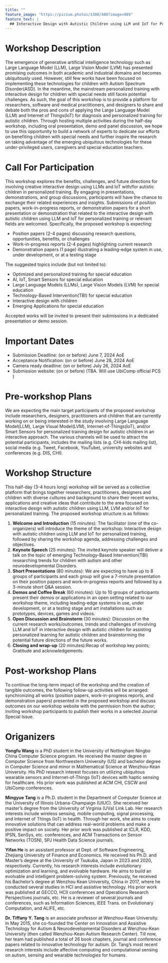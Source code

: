 ```yaml
---
title: ""
feature_image: "https://picsum.photos/1300/400?image=989"
feature_text: |
  ## Interactive Design with Autistic Children using LLM and IoT for Personalized Training: The Good, The Bad and The Challenging
---
```



# Workshop Description
The emergence of generative artificial intelligence technology such as Large Language Model (LLM), Large Vision Model (LVM) has presented promising outcomes in both academic and industrial domains and becomes ubiquitously used. However, still few works have been focused on implementing these technologies for children with Autism Spectrum Disorder(ASD). In the meantime, the mainstream personalized training with interactive design for children with special needs still faces potential challenges. As such, the goal of this workshop is to provide a platform for researchers, software and medical  practitioners, and designers to  share and debate both the pros and cons of applying the Large Language Model (LLM) and Internet of Things(IoT) for diagnosis and personalized training for autistic children. Through hosting multiple activities during the half-day workshop, including oral presentation, demo and panel discussion, we hope to use this opportunity to build a network of experts to dedicate our efforts on benefiting children with special needs and further inspire the research on taking advantage of the emerging ubiquitous technologies for these  under-privileged users, caregivers and special education teachers. 


# Call For Participation
This workshop explores the benefits, challenges, and future directions for involving creative interactive design using LLMs and IoT with/for autistic children in personalized training. By engaging in presentations, demonstrations, and group discussions, participants will have the chance to exchange their related experiences and insights. Submissions of position papers, work-in-progress reports, or demonstration papers for a short presentation or demonstration that related to the interactive design with autistic children using LLM and IoT for personalized training or relevant fields are welcomed. Specifically, the proposed workshop is expecting:
- Position papers (2-4 pages) discussing research questions, opportunities, benefits, or challenges
- Work-in-progress reports (2-4 pages) highlighting current research
- Demonstration papers (1 page) illustrating a leading-edge system in use, under development, or at a testing stage

The suggested topics include (but not limited to):
- Optimized and personalized training for special education
- AI, IoT, Smart Sensors for special education
- Large Language Models (LLMs), Large Vision Models (LVM) for special education
- Technology-Based Intervention(TBI) for special education
- Interactive design with children
- Emerging Applications for special education

Accepted works will be invited to present their submissions in a dedicated presentation or demo session.


# Important Dates
- Submission Deadline:	   (on or before) June 7, 2024 AoE
- Acceptance Notification: (on or before) June 28, 2024 AoE
- Camera ready deadline:	 (on or before) July 26, 2024 AoE
- Submission website:	     (on or before)  (TBA. Will use UbiComp official PCS )


# Pre-workshop Plans
We are expecting the main target participants of the proposed workshop include researchers, designers, practitioners and children that are currently working on or being interested in the study involving Large Language Model(LLM), Large Visual Model(LVM), Internet-of-Things(IoT), and/or Smart Sensors for personalized training design for autistic children in an interactive approach. The various channels will be used to attract the potential participants, includes the mailing lists (e.g. CHI-kids mailing list), social media (e.g. Tweet, Facebook, YouTube), university websites and conferences (e.g. DIS, CHI).


# Workshop Structure
This half-day (3-4 hours long) workshop will be served as a collective platform that brings together researchers, practitioners, designers and children with diverse cultures and background to share their recent works, applications and creative ideas that contribute to the area focused on interactive design with autistic children using LLM, LVM and/or IoT for personalized training. The proposed workshop structure is as follows:

1. **Welcome and Introduction** (15 minutes): The facilitator (one of the co-organizers) will introduce the theme of the workshop: Interactive design with autistic children using LLM and IoT for personalized training, followed by sharing the workshop agenda, addressing challenges and objectives.
2. **Keynote Speech** (25 minutes): The invited keynote speaker will deliver a talk on the topic of emerging Technology-Based Intervention(TBI) researching trends for children with autism and other neurodevelopmental Disorders.
3. **Short Presentations** (80 minutes): We are expecting to have up to 8 groups of participants and each group will give a 7-minute presentation on their position papers and work-in-progress reports and followed by a 3-minute short Q&A session.
4. **Demos and Coffee Break** (60 minutes): Up to 10 groups of participants present their demos or applications in an open setting related to our workshop theme, including leading-edge systems in use, under development, or at a testing stage and art installations such as prototypes, devices, games and videos.
5. **Open Discussion and Brainstorm** (30 minutes): Discussion on the current research works/outcomes, trends and challenges of involving LLM and IoT in interactive design with autistic children for assisting personalized learning for autistic children and brainstorming the potential future directions of the future works.
6. **Closing and wrap-up** (20 minutes):Recap of workshop key points; Gratitude and acknowledgements.


# Post-workshop Plans
To continue the long-term impact of the workshop and the creation of tangible outcomes, the following follow-up activities will be arranged: synchronizing all works (position papers, work-in-progress reports, and demonstration papers) presented in the proposed workshop and discuss outcomes on our workshop website with the permission from the author; inviting workshop participants to publish their works in a selected Journal Special Issue.


# Origanizers
**Yongfu Wang** is a PhD student in the University of Nottingham Ningbo China Computer Science program. He received the master degree in Computer Science from Northwestern University (US) and bachelor degree in Computer Science and minor in Mathematical Science at Wenzhou-Kean University. His PhD research interest focuses on utilizing ubiquitous wearable sensors and Internet-of-Things (IoT) devices with haptic sensing for healthcare. His prior work was published at ACM CHI, CSCW and UbiComp conferences.

**Mingyue Tang** is a Ph.D. student in the Department of Computer Science at the University of Illinois Urbana-Champaign (UIUC). She received her master’s degree from the University of Virginia (UVa) Link Lab. Her research interests include wireless sensing, mobile computing, signal processing, and Internet of Things (IoT) in health. Through her work, she aims to create innovative solutions that can address real-world problems and make a positive impact on society. Her prior work was published at ICLR, KDD, IPSN, SenSys, etc. conferences, and ACM Transactions on Sensor Networks (TOSN), SPJ Health Data Science journals.

**Yifan He** is an assistant professor at Dept. of Software Engineering, Zhejiang University of Finance and Economics. He received his Ph.D. and Master’s degree at the University of Tsukuba, Japan in 2023 and 2020, respectively. Currently, his research interests include evolutionary optimization and learning, and evolvable hardware. He aims to build an evolvable and intelligent problem-solving system. Previously, he received his Bachelor’s degree at Wenzhou Kean University, China in 2017, where he conducted several studies in HCI and assistive technology. His prior work was published at GECCO, HCII conferences and Operations Research Perspectives journals, etc. He is a reviewer of several journals and conferences, such as Information Sciences, IEEE Trans. on Evolutionary Computation, and ALIFE, etc.

**Dr. Tiffany Y. Tang** is an associate professor at Wenzhou-Kean University. In May 2015, she co-founded the Center on Innovation and Assistive Technology for Autism & Neurodevelopmental Disorders at Wenzhou-Kean University (then called Wenzhou-Kean Autism Research Center). Till now, her team had published a total of 26 book chapters, journal and conference papers related to innovative technology for autism. Dr. Tang’s most recent research interests include affective computing and computational sensing on autism, sensing and wearable technologies for humans.
